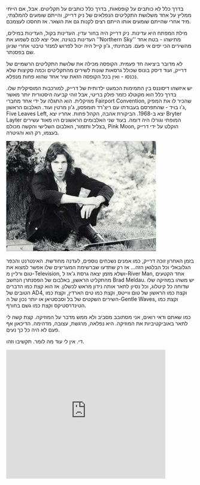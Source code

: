 בדרך כלל לא כותבים על קופסאות, בדרך כלל כותבים על תקליטים. אבל, אם הייתי ממליץ על אחד משלושת התקליטים הנפלאים של ניק דרייק, והייתם שומעים להמלצתי, מיד אחרי שהייתם שומעים אותו הייתם רצים לקנות גם את השאר. אז תחסכו לעצמכם. 

מילת המפתח היא עדינות. ניק דרייק היה בחור עדין. העדינות בקול, העדינות במילים, העדינות בנגינה. אולי יצא לכם לשמוע את ''Northern Sky'' מתישהו - בטח אחד מהשירים הכי יפים אי פעם. מבחינתי, ג'ון קייל היה יכול לפרוש למנזר טיבטי אחרי שניגן שם בפסנתר. 

לא מדובר ביציאה חד פעמית. הקופסה מכילה את שלושת התקליטים הרשמיים של דרייק, ועוד דיסק בונוס שכולל גרסאות שונות לשירים מהתקליטים וכמה סקיצות שלא נכנסו - ואין בכל הקופסה הזאת שיר אחד שהוא פחות מנפלא.

יש איזשהו דיסוננס בין התמימות הכמעט ילדותית של דרייק, למורכבות המוסיקלית שלו. בדרך כלל הוא מקוטלג כזמר פולק בריטי, אבל זוהי קביעה היסטורית יותר מאשר מוזיקלית. הוא התגלה על ידי אחד מחברי Fairport Convention, שהכיר לו את המפיק ג'ו בויד - שהתפרסם בעבודתו עם ריצ'רד תומפסון, ג'ון מרטין ועוד. האלבום הראשון, Five Leaves Left, יצא ב-1968. הביקורת אהבה, הקהל פחות. אחריו יצא Bryter Layter המופתי וגורלו היה דומה. בעוד שני האלבומים הראשונים היו מאוד עשירים בצליל ותזמור, האלבום השלישי והקשה מכולם, Pink Moon, הוקלט על ידי דרייק בעצמו, רק הוא והגיטרה.

![](item_1844_nickdrake.jpg)


בזמן האחרון זוכה דרייק, כמו אמנים נשכחים נוספים, לעדנה מחודשת. האינטרנט והכפר הגלובאלי וכל הבלגאן הזה... אז רק שתדעו שברשימת המעריצים שלו אפשר למצוא את טום ורליין מ-Television, ושלא מזמן יצאה גרסת ג'אז ל-River Man, אחד הקטעים מהתקליט הראשון, באלבום של הפסנתרן הנחשב Brad Meldau. יש משהו במוזיקה שלו שדוחה כל קיטלוג, וכל נסיון לתאר אותה נידון מראש לכשלון. אז הוא קצת כמו הדברים הטובים של AD4, וקצת כמו הראשון של טום ווייטס, וקצת כמו טים הארדין, וקצת כמו השירים השקטים של בל וסבסטיאן או יותר נכון של ה-Gentle Waves, וקצת כמו הטינדרסטיקס וקצת כמו גשם בחורף.

כמו שאתם ודאי רואים, אני מסתובב מסביב ולא ממש מדבר על המוזיקה. קצת קשה לי לתאר באוביקטיביות את המוזיקה. היא נפלאה, מרגשת, עצובה, מדהימה. הדיכאון אף פעם לא היה כל כך נעים. 

די. אין לי עוד מה לומר. תקשיבו וזהו.

<object width="425" height="344"><param name="movie" value="http://www.youtube.com/v/Q2JjJPDz3EE&amp;hl=en&amp;fs=1&amp;"></param><param name="allowFullScreen" value="true"></param><param name="allowscriptaccess" value="always"></param><embed src="http://www.youtube.com/v/Q2JjJPDz3EE&amp;hl=en&amp;fs=1&amp;" type="application/x-shockwave-flash" allowscriptaccess="always" allowfullscreen="true" width="425" height="344"></embed></object> 